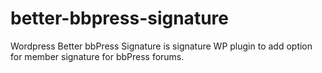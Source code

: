 better-bbpress-signature
========================

Wordpress Better bbPress Signature is signature WP plugin to add option for member signature for bbPress forums.
